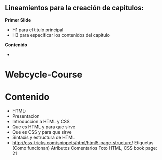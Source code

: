 
## Lineamientos para la creación de capitulos:

**Primer Slide**

- H1 para el titulo principal
- H3 para especificar los contenidos del capitulo 

**Contenido**

- 


Webcycle-Course
================


# Contenido

 * HTML:
  * Presentacion
  * Introduccion a HTML y CSS
  * Que es HTML y para que sirve
  * Que es CSS y para que sirve
  * Sintaxis y estructura de HTML
  * http://css-tricks.com/snippets/html/html5-page-structure/
Etiquetas (Como funcionan)
Atributos
Comentarios
Foto HTML, CSS book page: 21

